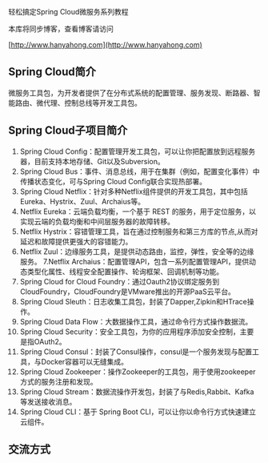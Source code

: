 轻松搞定Spring Cloud微服务系列教程


本库将同步博客，查看博客请访问

 [http://www.hanyahong.com](http://www.hanyahong.com)

## Spring Cloud简介
微服务工具包，为开发者提供了在分布式系统的配置管理、服务发现、断路器、智能路由、微代理、控制总线等开发工具包。

## Spring Cloud子项目简介
1. Spring Cloud Config：配置管理开发工具包，可以让你把配置放到远程服务器，目前支持本地存储、Git以及Subversion。
2. Spring Cloud Bus：事件、消息总线，用于在集群（例如，配置变化事件）中传播状态变化，可与Spring Cloud Config联合实现热部署。
3. Spring Cloud Netflix：针对多种Netflix组件提供的开发工具包，其中包括Eureka、Hystrix、Zuul、Archaius等。
4. Netflix Eureka：云端负载均衡，一个基于 REST 的服务，用于定位服务，以实现云端的负载均衡和中间层服务器的故障转移。
5. Netflix Hystrix：容错管理工具，旨在通过控制服务和第三方库的节点,从而对延迟和故障提供更强大的容错能力。
6. Netflix Zuul：边缘服务工具，是提供动态路由，监控，弹性，安全等的边缘服务。
7.Netflix Archaius：配置管理API，包含一系列配置管理API，提供动态类型化属性、线程安全配置操作、轮询框架、回调机制等功能。
8. Spring Cloud for Cloud Foundry：通过Oauth2协议绑定服务到CloudFoundry，CloudFoundry是VMware推出的开源PaaS云平台。
9. Spring Cloud Sleuth：日志收集工具包，封装了Dapper,Zipkin和HTrace操作。
10. Spring Cloud Data Flow：大数据操作工具，通过命令行方式操作数据流。
11. Spring Cloud Security：安全工具包，为你的应用程序添加安全控制，主要是指OAuth2。
12. Spring Cloud Consul：封装了Consul操作，consul是一个服务发现与配置工具，与Docker容器可以无缝集成。
13. Spring Cloud Zookeeper：操作Zookeeper的工具包，用于使用zookeeper方式的服务注册和发现。
14. Spring Cloud Stream：数据流操作开发包，封装了与Redis,Rabbit、Kafka等发送接收消息。
15. Spring Cloud CLI：基于 Spring Boot CLI，可以让你以命令行方式快速建立云组件。

## 交流方式


